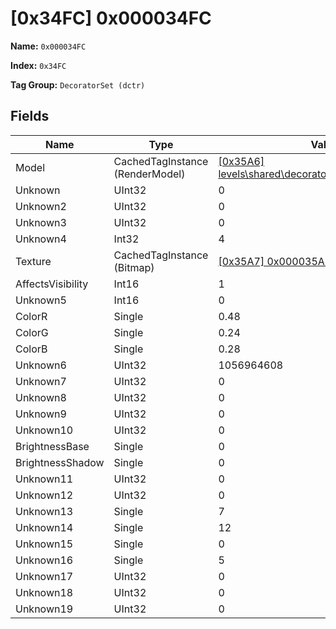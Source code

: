 # [0x34FC] 0x000034FC

**Name:** ```0x000034FC```

**Index:** ```0x34FC```

**Tag Group:** ```DecoratorSet (dctr)```

## Fields

Name	| Type	| Value
---	|---	|---	|
Model	|CachedTagInstance (RenderModel)	|[[0x35A6] levels\shared\decorators\wildgrass\wildgrass](../RenderModel/35A6.md)
Unknown	|UInt32	|0
Unknown2	|UInt32	|0
Unknown3	|UInt32	|0
Unknown4	|Int32	|4
Texture	|CachedTagInstance (Bitmap)	|[[0x35A7] 0x000035A7](../Bitmap/35A7.md)
AffectsVisibility	|Int16	|1
Unknown5	|Int16	|0
ColorR	|Single	|0.48
ColorG	|Single	|0.24
ColorB	|Single	|0.28
Unknown6	|UInt32	|1056964608
Unknown7	|UInt32	|0
Unknown8	|UInt32	|0
Unknown9	|UInt32	|0
Unknown10	|UInt32	|0
BrightnessBase	|Single	|0
BrightnessShadow	|Single	|0
Unknown11	|UInt32	|0
Unknown12	|UInt32	|0
Unknown13	|Single	|7
Unknown14	|Single	|12
Unknown15	|Single	|0
Unknown16	|Single	|5
Unknown17	|UInt32	|0
Unknown18	|UInt32	|0
Unknown19	|UInt32	|0


